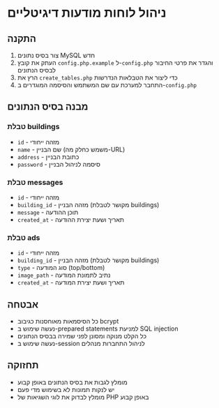 # ניהול לוחות מודעות דיגיטליים

## התקנה

1. צור בסיס נתונים MySQL חדש
2. העתק את קובץ `config.php.example` ל-`config.php` והגדר את פרטי החיבור לבסיס הנתונים
3. הרץ את `create_tables.php` כדי ליצור את הטבלאות הנדרשות
4. התחבר למערכת עם שם המשתמש והסיסמה המוגדרים ב-`config.php`

## מבנה בסיס הנתונים

### טבלת buildings
- `id` - מזהה ייחודי
- `name` - שם הבניין (משמש כחלק מה-URL)
- `address` - כתובת הבניין
- `password` - סיסמה לניהול הבניין

### טבלת messages
- `id` - מזהה ייחודי
- `building_id` - מזהה הבניין (מקושר לטבלת buildings)
- `message` - תוכן ההודעה
- `created_at` - תאריך ושעת יצירת ההודעה

### טבלת ads
- `id` - מזהה ייחודי
- `building_id` - מזהה הבניין (מקושר לטבלת buildings)
- `type` - סוג המודעה (top/bottom)
- `image_path` - נתיב לתמונת המודעה
- `created_at` - תאריך ושעת יצירת המודעה

## אבטחה

- כל הסיסמאות מאוחסנות כגיבוב bcrypt
- נעשה שימוש ב-prepared statements למניעת SQL injection
- כל הקלט מנוקה ומסונן לפני שמירה בבסיס הנתונים
- נעשה שימוש ב-session לניהול התחברות מנהלים

## תחזוקה

- מומלץ לגבות את בסיס הנתונים באופן קבוע
- יש לנקות תמונות לא בשימוש מדי פעם
- מומלץ לבדוק את לוגי השגיאות של PHP באופן קבוע 